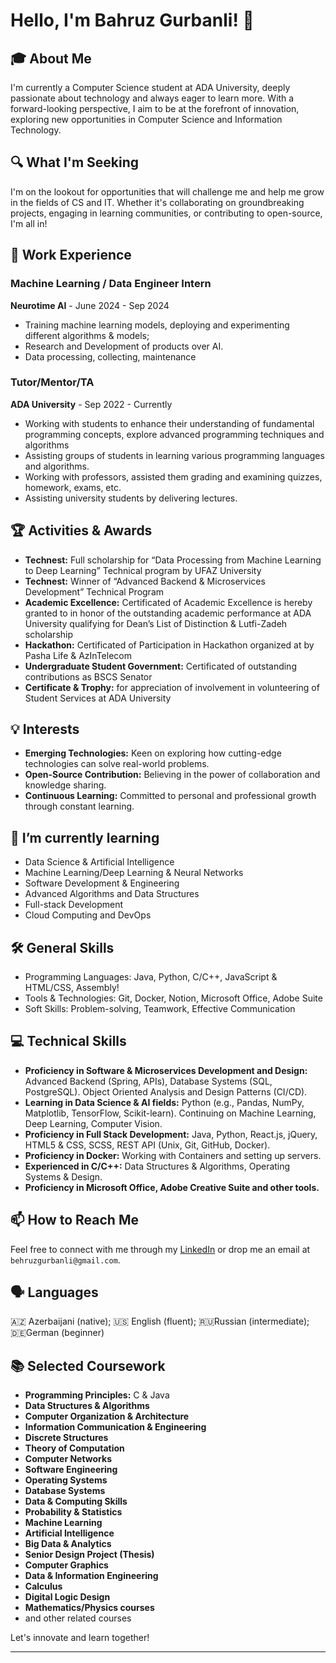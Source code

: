 # Hello, I'm Bahruz Gurbanli! 👋

## 🎓 About Me

I'm currently a Computer Science student at ADA University, deeply passionate about technology and always eager to learn more. With a forward-looking perspective, I aim to be at the forefront of innovation, exploring new opportunities in Computer Science and Information Technology. 

## 🔍 What I'm Seeking

I'm on the lookout for opportunities that will challenge me and help me grow in the fields of CS and IT. Whether it's collaborating on groundbreaking projects, engaging in learning communities, or contributing to open-source, I'm all in!

## 💼 Work Experience

### Machine Learning / Data Engineer Intern
**Neurotime AI** - June 2024 - Sep 2024
- Training machine learning models, deploying and experimenting different algorithms & models;
- Research and Development of products over AI.
- Data processing, collecting, maintenance

### Tutor/Mentor/TA
**ADA University** - Sep 2022 - Currently
- Working with students to enhance their understanding of fundamental programming concepts, explore advanced programming techniques and algorithms
- Assisting groups of students in learning various programming languages and algorithms.
- Working with professors, assisted them grading and examining quizzes, homework, exams, etc.
- Assisting university students by delivering lectures.

## 🏆 Activities & Awards

- **Technest:** Full scholarship for “Data Processing from Machine Learning to Deep Learning” Technical program by UFAZ University
- **Technest:** Winner of “Advanced Backend & Microservices Development” Technical Program
- **Academic Excellence:** Certificated of Academic Excellence is hereby granted to in honor of the outstanding academic performance at ADA University qualifying for Dean’s List of Distinction & Lutfi-Zadeh scholarship
- **Hackathon:** Certificated of Participation in Hackathon organized at by Pasha Life & AzInTelecom
- **Undergraduate Student Government:** Certificated of outstanding contributions as BSCS Senator
- **Certificate & Trophy:** for appreciation of involvement in volunteering of Student Services at ADA University

## 💡 Interests

- **Emerging Technologies:** Keen on exploring how cutting-edge technologies can solve real-world problems.
- **Open-Source Contribution:** Believing in the power of collaboration and knowledge sharing.
- **Continuous Learning:** Committed to personal and professional growth through constant learning.

## 🌱 I’m currently learning

- Data Science & Artificial Intelligence
- Machine Learning/Deep Learning & Neural Networks
- Software Development & Engineering
- Advanced Algorithms and Data Structures
- Full-stack Development
- Cloud Computing and DevOps

## 🛠 General Skills

- Programming Languages: Java, Python, C/C++, JavaScript & HTML/CSS, Assembly!
- Tools & Technologies: Git, Docker, Notion, Microsoft Office, Adobe Suite
- Soft Skills: Problem-solving, Teamwork, Effective Communication

## 💻 Technical Skills

- **Proficiency in Software & Microservices Development and Design:** Advanced Backend (Spring, APIs), Database Systems (SQL, PostgreSQL). Object Oriented Analysis and Design Patterns (CI/CD).
- **Learning in Data Science & AI fields:** Python (e.g., Pandas, NumPy, Matplotlib, TensorFlow, Scikit-learn). Continuing on Machine Learning, Deep Learning, Computer Vision.
- **Proficiency in Full Stack Development:** Java, Python, React.js, jQuery, HTML5 & CSS, SCSS, REST API (Unix, Git, GitHub, Docker).
- **Proficiency in Docker:** Working with Containers and setting up servers.
- **Experienced in C/C++:** Data Structures & Algorithms, Operating Systems & Design.
- **Proficiency in Microsoft Office, Adobe Creative Suite and other tools.**

## 📫 How to Reach Me

Feel free to connect with me through my [LinkedIn](https://www.linkedin.com/in/behruzgurbanli/) or drop me an email at `behruzgurbanli@gmail.com`.

## 🗣️ Languages

🇦🇿 Azerbaijani (native); 🇺🇸 English (fluent); 🇷🇺Russian (intermediate); 🇩🇪German (beginner)

## 📚 Selected Coursework

- **Programming Principles:** C & Java
- **Data Structures & Algorithms**
- **Computer Organization & Architecture**
- **Information Communication & Engineering**
- **Discrete Structures**
- **Theory of Computation**
- **Computer Networks**
- **Software Engineering**
- **Operating Systems**
- **Database Systems**
- **Data & Computing Skills**
- **Probability & Statistics**
- **Machine Learning**
- **Artificial Intelligence**
- **Big Data & Analytics**
- **Senior Design Project (Thesis)**
- **Computer Graphics**
- **Data & Information Engineering**
- **Calculus**
- **Digital Logic Design**
- **Mathematics/Physics courses**
- and other related courses


Let's innovate and learn together!

---
